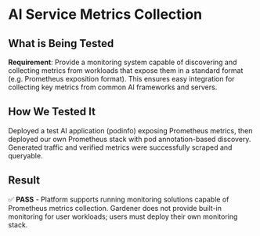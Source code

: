 # AI Service Metrics Collection

## What is Being Tested

**Requirement**: Provide a monitoring system capable of discovering and collecting metrics from workloads that expose them in a standard format (e.g. Prometheus exposition format). This ensures easy integration for collecting key metrics from common AI frameworks and servers.

## How We Tested It

Deployed a test AI application (podinfo) exposing Prometheus metrics, then deployed our own Prometheus stack with pod annotation-based discovery. Generated traffic and verified metrics were successfully scraped and queryable.

## Result

✅ **PASS** - Platform supports running monitoring solutions capable of Prometheus metrics collection. Gardener does not provide built-in monitoring for user workloads; users must deploy their own monitoring stack.

